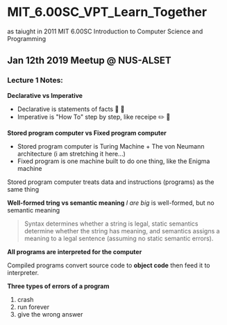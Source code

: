 # MIT_6.00SC_VPT_Learn_Together
as taiught in 2011 MIT 6.00SC Introduction to Computer Science and Programming

## Jan 12th 2019 Meetup @ NUS-ALSET

### Lecture 1 Notes:

**Declarative vs Imperative**
- Declarative is statements of facts :cop: :scroll:
- Imperative is "How To" step by step, like receipe :pencil2: :musical_score:

**Stored program computer vs Fixed program computer**
- Stored program computer is Turing Machine + The von Neumann architecture (i am stretching it here...)
- Fixed program is one machine built to do one thing, like the Enigma machine

Stored program computer treats data and instructions (programs) as the same thing

**Well-formed tring vs semantic meaning**
*I are big* is well-formed, but no semantic meaning
>Syntax determines whether a string is legal, static semantics determine whether the string has meaning, and semantics assigns a meaning to a legal sentence (assuming no static semantic errors).

**All programs are interpreted for the computer**

Compiled programs convert source code to **object code** then feed it to interpreter.

**Three types of errors of a program**
1. crash
2. run forever
3. give the wrong answer
